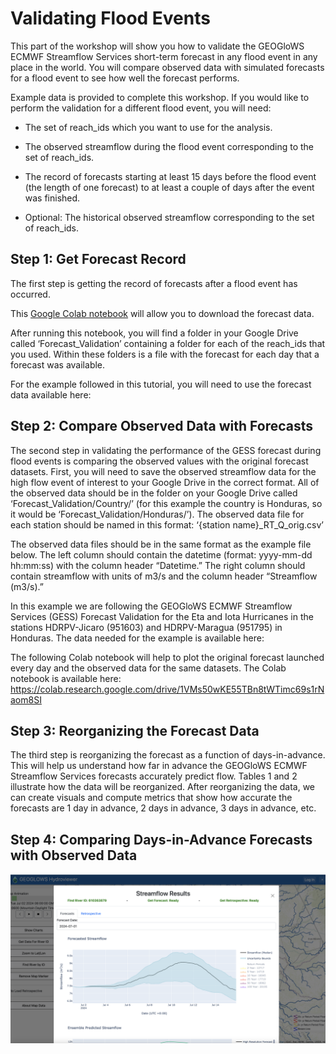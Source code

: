 # Validating Flood Events 

This part of the workshop will show you how to validate the 
GEOGloWS ECMWF Streamflow Services short-term forecast in any 
flood event in any place in the world. You will compare observed 
data with simulated forecasts for a flood event to see how well 
the forecast performs.

Example data is provided to complete this workshop. If you would like to perform 
the validation for a different flood event, you will need:

* The set of reach_ids which you want to use for the analysis.

* The observed streamflow during the flood event corresponding to the set of reach_ids.

* The record of forecasts starting at least 15 days before the flood event 
(the length of one forecast) to at least a couple of days after the event was finished.

* Optional: The historical observed streamflow corresponding to the set of reach_ids.

## Step 1: Get Forecast Record
The first step is getting the record of forecasts after a flood event has occurred.

This [Google Colab notebook][4] will allow you to download the forecast data.

[4]: https://colab.research.google.com/drive/1y2eVRJpfcdISB25U0lCBZ7z6up14wswg

After running this notebook, you will find a folder in your Google Drive called ‘Forecast_Validation’ 
containing a folder for each of the reach_ids that you used. Within these folders is a file with the forecast 
for each day that a forecast was available.

For the example followed in this tutorial, you will need to use the forecast data available here:
<!--these links do not work:)-->

## Step 2: Compare Observed Data with Forecasts

The second step in validating the performance of the GESS forecast during flood events is comparing the observed values with the original forecast datasets. First, you will need to save the observed streamflow data for the high flow event of interest to your Google Drive in the correct format. All of the observed data should be in the folder on your Google Drive called ‘Forecast_Validation/Country/’ (for this example the country is Honduras, so it would be ‘Forecast_Validation/Honduras/’). The observed data file for each station should be named in this format: ‘{station name}_RT_Q_orig.csv’

The observed data files should be in the same format as the example file below. The left column should contain the datetime (format: yyyy-mm-dd hh:mm:ss) with the column header “Datetime.” The right column should contain streamflow with units of m3/s and the column header “Streamflow (m3/s).”

In this example we are following the GEOGloWS ECMWF Streamflow Services (GESS) Forecast Validation for the Eta and Iota Hurricanes in the stations HDRPV-Jicaro (951603) and HDRPV-Maragua (951795) in Honduras. The data needed for the example is available here:

The following Colab notebook will help to plot the original forecast launched every day and the observed data for the same datasets. The Colab notebook is available here: https://colab.research.google.com/drive/1VMs50wKE55TBn8tWTimc69s1rNaom8SI
## Step 3: Reorganizing the Forecast Data

The third step is reorganizing the forecast as a function of days-in-advance. This will help us understand how far in advance the GEOGloWS ECMWF Streamflow Services forecasts accurately predict flow. Tables 1 and 2 illustrate how the data will be reorganized. After reorganizing the data, we can create visuals and compute metrics that show how accurate the forecasts are 1 day in advance, 2 days in advance, 3 days in advance, etc.

## Step 4: Comparing Days-in-Advance Forecasts with Observed Data

![image](screenshot.png)

<!--most of this information is taken from https://training.geoglows.org/en/latest/content/streamflow-model/forecast-skill-evaluation.html#-->